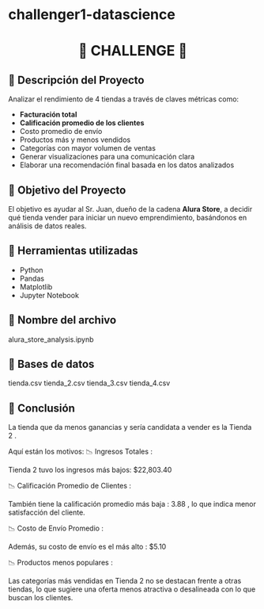 # challenger1-datascience

<h1 align="center">🎁 CHALLENGE 🎉</h1>

## 📌 Descripción del Proyecto

Analizar el rendimiento de 4 tiendas a través de claves métricas como:

- **Facturación total**  
- **Calificación promedio de los clientes**  
- Costo promedio de envío  
- Productos más y menos vendidos  
- Categorías con mayor volumen de ventas  
- Generar visualizaciones para una comunicación clara  
- Elaborar una recomendación final basada en los datos analizados  

## 📌 Objetivo del Proyecto

El objetivo es ayudar al Sr. Juan, dueño de la cadena **Alura Store**, a decidir qué tienda vender para iniciar un nuevo emprendimiento, basándonos en análisis de datos reales.

## 📌 Herramientas utilizadas

- Python  
- Pandas  
- Matplotlib  
- Jupyter Notebook

## 📌 Nombre del archivo
alura_store_analysis.ipynb

## 📌 Bases de datos
tienda.csv 
tienda_2.csv 
tienda_3.csv
tienda_4.csv

## 📌 Conclusión
La tienda que da menos ganancias y sería candidata a vender es la  Tienda 2 .

Aquí están los motivos:
📉 Ingresos Totales :

Tienda 2 tuvo los ingresos más bajos: $22,803.40

📉 Calificación Promedio de Clientes :

También tiene la calificación promedio más baja : 3.88 , lo que indica menor satisfacción del cliente.

📉 Costo de Envío Promedio :

Además, su costo de envío es el más alto : $5.10

📉 Productos menos populares :

Las categorías más vendidas en Tienda 2 no se destacan frente a otras tiendas, lo que sugiere una oferta menos atractiva o desalineada con lo que buscan los clientes.







  







